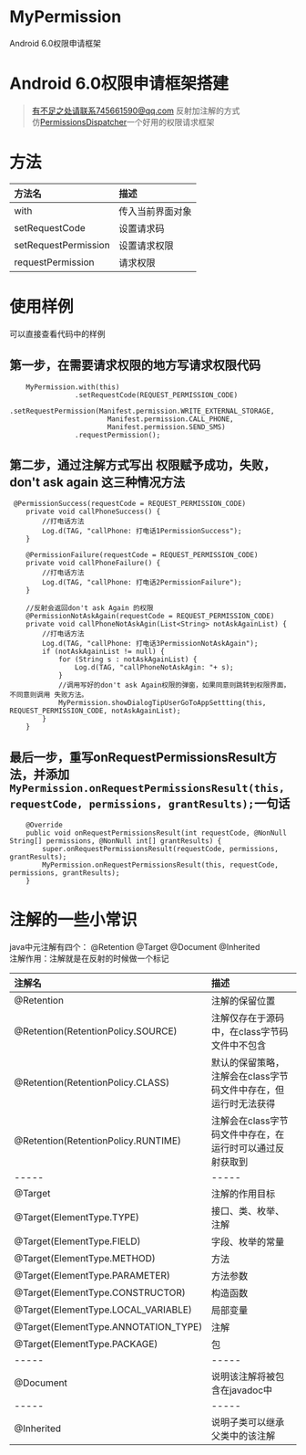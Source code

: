 # MyPermission
Android 6.0权限申请框架
# Android 6.0权限申请框架搭建
> 有不足之处请联系745661590@qq.com
> 反射加注解的方式  
> 仿[PermissionsDispatcher](https://github.com/permissions-dispatcher/PermissionsDispatcher)一个好用的权限请求框架


# 方法
|方法名|描述|
|:----|:---|
|with|  传入当前界面对象|
|setRequestCode|    设置请求码|
|setRequestPermission|  设置请求权限|
|requestPermission|  请求权限|

# 使用样例
可以直接查看代码中的样例

## 第一步，在需要请求权限的地方写请求权限代码

```
    MyPermission.with(this)
                .setRequestCode(REQUEST_PERMISSION_CODE)
                .setRequestPermission(Manifest.permission.WRITE_EXTERNAL_STORAGE,
                        Manifest.permission.CALL_PHONE,
                        Manifest.permission.SEND_SMS)
                .requestPermission();
```

## 第二步，通过注解方式写出 权限赋予成功，失败，don't ask again 这三种情况方法

```
 @PermissionSuccess(requestCode = REQUEST_PERMISSION_CODE)
    private void callPhoneSuccess() {
        //打电话方法
        Log.d(TAG, "callPhone: 打电话1PermissionSuccess");
    }

    @PermissionFailure(requestCode = REQUEST_PERMISSION_CODE)
    private void callPhoneFailure() {
        //打电话方法
        Log.d(TAG, "callPhone: 打电话2PermissionFailure");
    }

    //反射会返回don't ask Again 的权限
    @PermissionNotAskAgain(requestCode = REQUEST_PERMISSION_CODE)
    private void callPhoneNotAskAgin(List<String> notAskAgainList) {
        //打电话方法
        Log.d(TAG, "callPhone: 打电话3PermissionNotAskAgain");
        if (notAskAgainList != null) {
            for (String s : notAskAgainList) {
                Log.d(TAG, "callPhoneNotAskAgin: "+ s);
            }
            //调用写好的don't ask Again权限的弹窗，如果同意则跳转到权限界面，不同意则调用 失败方法。
            MyPermission.showDialogTipUserGoToAppSettting(this, REQUEST_PERMISSION_CODE, notAskAgainList);
        }
    }
```

## 最后一步，重写onRequestPermissionsResult方法，并添加`MyPermission.onRequestPermissionsResult(this, requestCode, permissions, grantResults);`一句话

```
    @Override
    public void onRequestPermissionsResult(int requestCode, @NonNull String[] permissions, @NonNull int[] grantResults) {
        super.onRequestPermissionsResult(requestCode, permissions, grantResults);
        MyPermission.onRequestPermissionsResult(this, requestCode, permissions, grantResults);
    }
```

# 注解的一些小常识
java中元注解有四个： @Retention @Target @Document @Inherited  
注解作用：注解就是在反射的时候做一个标记

|注解名|描述|
|:---|:---|
|@Retention|    注解的保留位置|　　　　　　　　　
|@Retention(RetentionPolicy.SOURCE)|    注解仅存在于源码中，在class字节码文件中不包含|
|@Retention(RetentionPolicy.CLASS)| 默认的保留策略，注解会在class字节码文件中存在，但运行时无法获得|
|@Retention(RetentionPolicy.RUNTIME)|   注解会在class字节码文件中存在，在运行时可以通过反射获取到|
|-----|-----|
|@Target| 注解的作用目标|
|@Target(ElementType.TYPE)| 接口、类、枚举、注解|
|@Target(ElementType.FIELD)|    字段、枚举的常量|
|@Target(ElementType.METHOD)|   方法|
|@Target(ElementType.PARAMETER)|    方法参数|
|@Target(ElementType.CONSTRUCTOR)|  构造函数|
|@Target(ElementType.LOCAL_VARIABLE)|   局部变量|
|@Target(ElementType.ANNOTATION_TYPE)|  注解|
|@Target(ElementType.PACKAGE)|  包|
|-----|-----|
|@Document| 说明该注解将被包含在javadoc中|
|-----|-----|
|@Inherited|    说明子类可以继承父类中的该注解|
